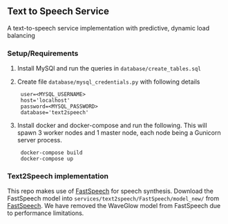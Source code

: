 ## Text to Speech Service
A text-to-speech service implementation with predictive, dynamic load balancing

### Setup/Requirements
1. Install MySQl and run the queries in `database/create_tables.sql`
2. Create file `database/mysql_credentials.py` with following details

        user=<MYSQL_USERNAME>
        host='localhost'    
        password=<MYSQL_PASSWORD>
        database='text2speech'

3. Install docker and docker-compose and run the following. This will spawn 3 worker nodes and 1 master node, each node being a Gunicorn server process.

        docker-compose build
        docker-compose up

### Text2Speech implementation
This repo makes use of [FastSpeech](https://github.com/xcmyz/FastSpeech) for speech synthesis. Download the FastSpeech model into `services/text2speech/FastSpeech/model_new/` from [FastSpeech](https://github.com/xcmyz/FastSpeech). We have removed the WaveGlow model from FastSpeech due to performance limitations.
